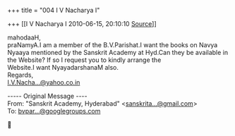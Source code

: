 +++
title = "004 I V Nacharya I"

+++
[[I V Nacharya I	2010-06-15, 20:10:10 [Source](https://groups.google.com/g/bvparishat/c/D3857o0Tk7w)]]



mahodaaH,  
praNamyA.I am a member of the B.V.Parishat.I want the books on Navya Nyaaya mentioned by the Sanskrit Academy at Hyd.Can they be available in the Website? If so I request you to kindly arrange the  
Website.I want NyayadarshanaM also.  
Regards,  
[I.V.Nacha...@yahoo.co.in]()

----- Original Message ----  
From: "Sanskrit Academy, Hyderabad" \<[sanskrita...@gmail.com]()\>  
To: [bvpar...@googlegroups.com]()  



